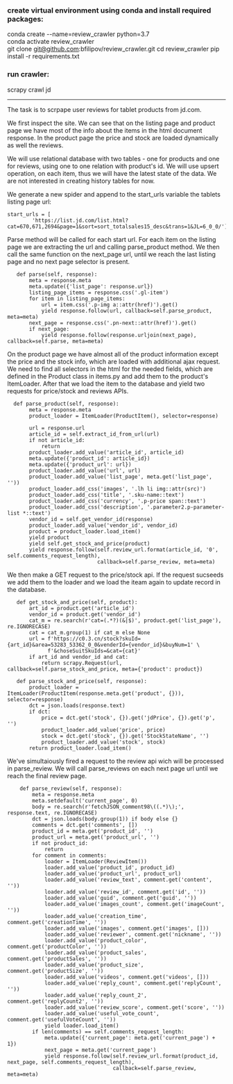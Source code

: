 ### create virtual environment using conda and install required packages:
 conda create --name=review_crawler python=3.7    
 conda activate review_crawler    
 git clone git@github.com:bfilipov/review_crawler.git
 cd review_crawler
 pip install -r requirements.txt

### run crawler:
 scrapy crawl jd  
 
---

The task is to scrpape user reviews for tablet products from jd.com.

We first inspect the site. We can see that on the listing page and product page we have most of 
the info about the items in the html document response. In the product page the price and stock 
are loaded dynamically as well the reviews. 

We will use relational database with two tables - one for products and one for reviews, using one
 to one relation with product's id. We will use upsert operation, on each item, thus we will have 
 the latest state of the data. We are not interested in creating history tables for now.

We generate a new spider and append to the start_urls variable the tablets listing page url:

```
start_urls = [
        'https://list.jd.com/list.html?cat=670,671,2694&page=1&sort=sort_totalsales15_desc&trans=1&JL=6_0_0/']
```

Parse method will be called for each start url. For each item on the listing page we are extracting
 the url and calling parse_product method. We then call the same function on the next_page url, 
 until we reach the last listing page and no next page selector is present.
 
 ```
    def parse(self, response):
        meta = response.meta
        meta.update({'list_page': response.url})
        listing_page_items = response.css('.gl-item')
        for item in listing_page_items:
            url = item.css('.p-img a::attr(href)').get()
            yield response.follow(url, callback=self.parse_product, meta=meta)
        next_page = response.css('.pn-next::attr(href)').get()
        if next_page:
            yield response.follow(response.urljoin(next_page), callback=self.parse, meta=meta)
```
 
 On the product page we have almost all of the product information except the price and the stock info,
 which are loaded with additional ajax request. We need to find all selectors in the html for the needed 
 fields, which are defined in the Product class in items.py and add them to the product's ItemLoader. 
 After that we load the item to the database and yield two requests for price/stock and reviews APIs.
 
 ```
   def parse_product(self, response):
        meta = response.meta
        product_loader = ItemLoader(ProductItem(), selector=response)

        url = response.url
        article_id = self.extract_id_from_url(url)
        if not article_id:
            return
        product_loader.add_value('article_id', article_id)
        meta.update({'product_id': article_id})
        meta.update({'product_url': url})
        product_loader.add_value('url', url)
        product_loader.add_value('list_page', meta.get('list_page', ''))
        product_loader.add_css('images', '.lh li img::attr(src)')
        product_loader.add_css('title', '.sku-name::text')
        product_loader.add_css('currency', '.p-price span::text')
        product_loader.add_css('description', '.parameter2.p-parameter-list *::text')
        vendor_id = self.get_vendor_id(response)
        product_loader.add_value('vendor_id', vendor_id)
        product = product_loader.load_item()
        yield product
        yield self.get_stock_and_price(product)
        yield response.follow(self.review_url.format(article_id, '0', self.comments_request_length),
                              callback=self.parse_review, meta=meta)
```
 
 We then make a GET request to the price/stock api. If the request sucseeds we add them to the loader 
 and we load the iteam again to update record in the database.
 
 ```
    def get_stock_and_price(self, product):
        art_id = product.get('article_id')
        vendor_id = product.get('vendor_id')
        cat_m = re.search(r'cat=(.*?)(&|$)', product.get('list_page'), re.IGNORECASE)
        cat = cat_m.group(1) if cat_m else None
        url = f'https://c0.3.cn/stock?skuId={art_id}&area=53283_53362_0_0&venderId={vendor_id}&buyNum=1' \
              f'&choseSuitSkuIds=&cat={cat}'
        if art_id and vendor_id and cat:
            return scrapy.Request(url, callback=self.parse_stock_and_price, meta={'product': product})

    def parse_stock_and_price(self, response):
        product_loader = ItemLoader(ProductItem(response.meta.get('product', {})), selector=response)
        dct = json.loads(response.text)
        if dct:
            price = dct.get('stock', {}).get('jdPrice', {}).get('p', '')
            product_loader.add_value('price', price)
            stock = dct.get('stock', {}).get('StockStateName', '')
            product_loader.add_value('stock', stock)
        return product_loader.load_item()

```

We've simultaiously fired a request to the review api wich will be processed in parse_review.
We will call parse_reviews on each next page url until we reach the final review page. 

```
    def parse_review(self, response):
        meta = response.meta
        meta.setdefault('current_page', 0)
        body = re.search(r'fetchJSON_comment98\((.*)\);', response.text, re.IGNORECASE)
        dct = json.loads(body.group(1)) if body else {}
        comments = dct.get('comments', [])
        product_id = meta.get('product_id', '')
        product_url = meta.get('product_url', '')
        if not product_id:
            return
        for comment in comments:
            loader = ItemLoader(ReviewItem())
            loader.add_value('product_id', product_id)
            loader.add_value('product_url', product_url)
            loader.add_value('review_text', comment.get('content', ''))
            loader.add_value('review_id', comment.get('id', ''))
            loader.add_value('guid', comment.get('guid', ''))
            loader.add_value('images_count', comment.get('imageCount', ''))
            loader.add_value('creation_time', comment.get('creationTime', ''))
            loader.add_value('images', comment.get('images', []))
            loader.add_value('reviewer', comment.get('nickname', ''))
            loader.add_value('product_color', comment.get('productColor', ''))
            loader.add_value('product_sales', comment.get('productSales', ''))
            loader.add_value('product_size', comment.get('productSize', ''))
            loader.add_value('videos', comment.get('videos', []))
            loader.add_value('reply_count', comment.get('replyCount', ''))
            loader.add_value('reply_count_2', comment.get('replyCount2', ''))
            loader.add_value('review_score', comment.get('score', ''))
            loader.add_value('useful_vote_count', comment.get('usefulVoteCount', ''))
            yield loader.load_item()
        if len(comments) == self.comments_request_length:
            meta.update({'current_page': meta.get('current_page') + 1})
            next_page = meta.get('current_page')
            yield response.follow(self.review_url.format(product_id, next_page, self.comments_request_length),
                                  callback=self.parse_review, meta=meta)
```

